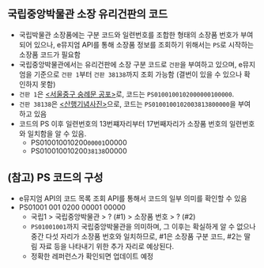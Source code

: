 ## 국립중앙박물관 소장 유리건판의 코드

- 국립박물관 소장품에는 구분 코드와 일련번호를 조합한 형태의 소장품 번호가 부여되어 있으나, e뮤지엄 API를 통해 소장품 정보를 조회하기 위해서는 `PS`로 시작하는 소장품 코드가 필요함
- 국립중앙박물관에서는 유리건판에 소장 구분 코드로 `건판`을 부여하고 있으며, e뮤지엄을 기준으로 `건판 1`부터 `건판 38138`까지 조회 가능함 (결번이 있을 수 있으나 확인하지 못함)
- `건판 1`은 [<서울중구 숭례문 공포>](https://www.emuseum.go.kr/detail?relicId=PS0100100102000000100000)로, 코드는 `PS0100100102000000100000`.
- `건판 38138`은 [<산행기념사진>](https://www.emuseum.go.kr/detail?relicId=PS0100100102003813800000)으로, 코드는 `PS0100100102003813800000`을 부여하고 있음
- 코드의 PS 이후 일련번호의 13번쨰자리부터 17번째자리가 소장품 번호의 일련번호와 일치함을 알 수 있음.
    - PS010010010200`00001`00000
    - PS010010010200`38138`00000

## (참고) PS 코드의 구성

- e뮤지엄 API의 코드 목록 조회 API를 통해서 코드의 일부 의미를 확인할 수 있음
- PS01001 001 0200 00001 00000
  - 국립1 > 국립중앙박물관 > ? (#1) > 소장품 번호 > ? (#2)
  - `PS01001001`까지 국립중앙박물관을 의미하며, 그 이후는 확실하게 알 수 없으나 중간 다섯 자리가 소장품 번호와 일치하므로, #1은 소장품 구분 코드, #2는 딸림 자료 등을 나타내기 위한 추가 자리로 예상된다.
  - 정확한 레퍼런스가 확인되면 업데이트 예정
